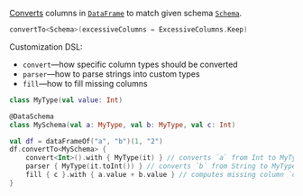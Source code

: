 [//]: # (title: convertTo)
<!---IMPORT org.jetbrains.kotlinx.dataframe.samples.api.Modify-->

[Converts](convert.md) columns in [`DataFrame`](DataFrame.md) to match given schema [`Schema`](schema.md).

```kotlin
convertTo<Schema>(excessiveColumns = ExcessiveColumns.Keep)
```

Customization DSL:
* `convert`—how specific column types should be converted
* `parser`—how to parse strings into custom types
* `fill`—how to fill missing columns

<!---FUN customConvertersData-->

```kotlin
class MyType(val value: Int)

@DataSchema
class MySchema(val a: MyType, val b: MyType, val c: Int)
```

<!---END-->
<!---FUN customConverters-->

```kotlin
val df = dataFrameOf("a", "b")(1, "2")
df.convertTo<MySchema> {
    convert<Int>().with { MyType(it) } // converts `a` from Int to MyType
    parser { MyType(it.toInt()) } // converts `b` from String to MyType
    fill { c }.with { a.value + b.value } // computes missing column `c`
}
```

<!---END-->
